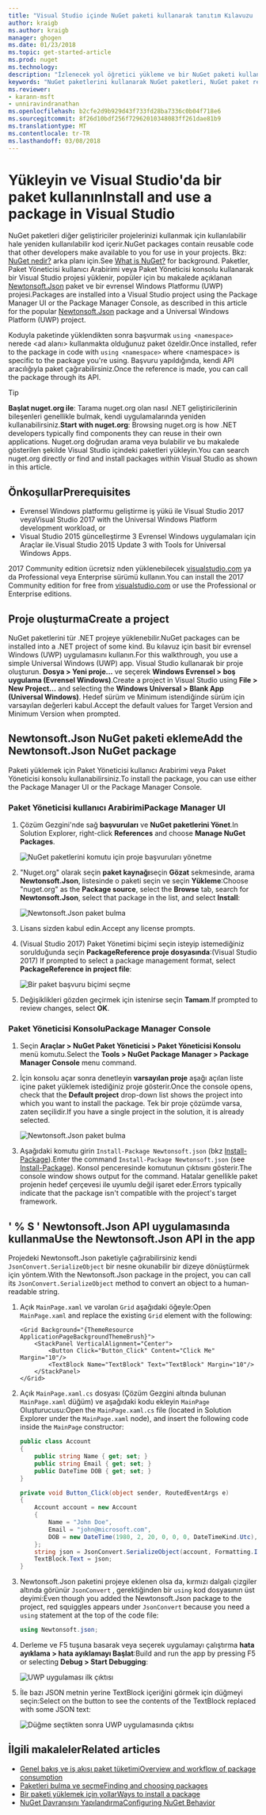 ```yaml
---
title: "Visual Studio içinde NuGet paketi kullanarak tanıtım Kılavuzu | Microsoft Docs"
author: kraigb
ms.author: kraigb
manager: ghogen
ms.date: 01/23/2018
ms.topic: get-started-article
ms.prod: nuget
ms.technology: 
description: "İzlenecek yol öğretici yükleme ve bir NuGet paketi kullanarak bir Visual Studio projesi işleme."
keywords: "NuGet paketlerini kullanarak NuGet paketleri, NuGet paket referanslarını yükleme NuGet, NuGet paketi tüketim yükleyin"
ms.reviewer:
- karann-msft
- unniravindranathan
ms.openlocfilehash: b2cfe2d9b929d43f733fd28ba7336c0b04f718e6
ms.sourcegitcommit: 8f26d10bdf256f72962010348083ff261dae81b9
ms.translationtype: MT
ms.contentlocale: tr-TR
ms.lasthandoff: 03/08/2018
---
```

# <a name="install-and-use-a-package-in-visual-studio"></a><span data-ttu-id="12424-104">Yükleyin ve Visual Studio'da bir paket kullanın</span><span class="sxs-lookup"><span data-stu-id="12424-104">Install and use a package in Visual Studio</span></span>

<span data-ttu-id="12424-105">NuGet paketleri diğer geliştiriciler projelerinizi kullanmak için kullanılabilir hale yeniden kullanılabilir kod içerir.</span><span class="sxs-lookup"><span data-stu-id="12424-105">NuGet packages contain reusable code that other developers make available to you for use in your projects.</span></span> <span data-ttu-id="12424-106">Bkz: [NuGet nedir?](../What-is-NuGet.md) arka planı için.</span><span class="sxs-lookup"><span data-stu-id="12424-106">See [What is NuGet?](../What-is-NuGet.md) for background.</span></span> <span data-ttu-id="12424-107">Paketler, Paket Yöneticisi kullanıcı Arabirimi veya Paket Yöneticisi konsolu kullanarak bir Visual Studio projesi yüklenir, popüler için bu makalede açıklanan [Newtonsoft.Json](https://www.nuget.org/packages/Newtonsoft.Json/) paket ve bir evrensel Windows Platformu (UWP) projesi.</span><span class="sxs-lookup"><span data-stu-id="12424-107">Packages are installed into a Visual Studio project using the Package Manager UI or the Package Manager Console, as described in this article for the popular [Newtonsoft.Json](https://www.nuget.org/packages/Newtonsoft.Json/) package and a Universal Windows Platform (UWP) project.</span></span>

<span data-ttu-id="12424-108">Koduyla paketinde yüklendikten sonra başvurmak `using <namespace>` nerede \<ad alanı\> kullanmakta olduğunuz paket özeldir.</span><span class="sxs-lookup"><span data-stu-id="12424-108">Once installed, refer to the package in code with `using <namespace>` where \<namespace\> is specific to the package you're using.</span></span> <span data-ttu-id="12424-109">Başvuru yapıldığında, kendi API aracılığıyla paket çağırabilirsiniz.</span><span class="sxs-lookup"><span data-stu-id="12424-109">Once the reference is made, you can call the package through its API.</span></span>

> [!Tip]
> <span data-ttu-id="12424-110">**Başlat nuget.org ile**: Tarama nuget.org olan nasıl .NET geliştiricilerinin bileşenleri genellikle bulmak, kendi uygulamalarında yeniden kullanabilirsiniz.</span><span class="sxs-lookup"><span data-stu-id="12424-110">**Start with nuget.org**: Browsing nuget.org is how .NET developers typically find components they can reuse in their own applications.</span></span> <span data-ttu-id="12424-111">Nuget.org doğrudan arama veya bulabilir ve bu makalede gösterilen şekilde Visual Studio içindeki paketleri yükleyin.</span><span class="sxs-lookup"><span data-stu-id="12424-111">You can search nuget.org directly or find and install packages within Visual Studio as shown in this article.</span></span>

## <a name="prerequisites"></a><span data-ttu-id="12424-112">Önkoşullar</span><span class="sxs-lookup"><span data-stu-id="12424-112">Prerequisites</span></span>

- <span data-ttu-id="12424-113">Evrensel Windows platformu geliştirme iş yükü ile Visual Studio 2017 veya</span><span class="sxs-lookup"><span data-stu-id="12424-113">Visual Studio 2017 with the Universal Windows Platform development workload, or</span></span>
- <span data-ttu-id="12424-114">Visual Studio 2015 güncelleştirme 3 Evrensel Windows uygulamaları için Araçlar ile.</span><span class="sxs-lookup"><span data-stu-id="12424-114">Visual Studio 2015 Update 3 with Tools for Universal Windows Apps.</span></span>

<span data-ttu-id="12424-115">2017 Community edition ücretsiz nden yüklenebilecek [visualstudio.com](https://www.visualstudio.com/) ya da Professional veya Enterprise sürümü kullanın.</span><span class="sxs-lookup"><span data-stu-id="12424-115">You can install the 2017 Community edition for free from [visualstudio.com](https://www.visualstudio.com/) or use the Professional or Enterprise editions.</span></span>

## <a name="create-a-project"></a><span data-ttu-id="12424-116">Proje oluşturma</span><span class="sxs-lookup"><span data-stu-id="12424-116">Create a project</span></span>

<span data-ttu-id="12424-117">NuGet paketlerini tür .NET projeye yüklenebilir.</span><span class="sxs-lookup"><span data-stu-id="12424-117">NuGet packages can be installed into a .NET project of some kind.</span></span> <span data-ttu-id="12424-118">Bu kılavuz için basit bir evrensel Windows (UWP) uygulamasını kullanın.</span><span class="sxs-lookup"><span data-stu-id="12424-118">For this walkthrough, you use a simple Universal Windows (UWP) app.</span></span> <span data-ttu-id="12424-119">Visual Studio kullanarak bir proje oluşturun. **Dosya > Yeni proje...**  ve seçerek **Windows Evrensel > boş uygulama (Evrensel Windows)**.</span><span class="sxs-lookup"><span data-stu-id="12424-119">Create a project in Visual Studio using **File > New Project...** and selecting the **Windows Universal > Blank App (Universal Windows)**.</span></span> <span data-ttu-id="12424-120">Hedef sürüm ve Minimum istendiğinde sürüm için varsayılan değerleri kabul.</span><span class="sxs-lookup"><span data-stu-id="12424-120">Accept the default values for Target Version and Minimum Version when prompted.</span></span>

## <a name="add-the-newtonsoftjson-nuget-package"></a><span data-ttu-id="12424-121">Newtonsoft.Json NuGet paketi ekleme</span><span class="sxs-lookup"><span data-stu-id="12424-121">Add the Newtonsoft.Json NuGet package</span></span>

<span data-ttu-id="12424-122">Paketi yüklemek için Paket Yöneticisi kullanıcı Arabirimi veya Paket Yöneticisi konsolu kullanabilirsiniz.</span><span class="sxs-lookup"><span data-stu-id="12424-122">To install the package, you can use either the Package Manager UI or the Package Manager Console.</span></span>

### <a name="package-manager-ui"></a><span data-ttu-id="12424-123">Paket Yöneticisi kullanıcı Arabirimi</span><span class="sxs-lookup"><span data-stu-id="12424-123">Package Manager UI</span></span>

1. <span data-ttu-id="12424-124">Çözüm Gezgini'nde sağ **başvuruları** ve **NuGet paketlerini Yönet**.</span><span class="sxs-lookup"><span data-stu-id="12424-124">In Solution Explorer, right-click **References** and choose **Manage NuGet Packages**.</span></span>

    ![NuGet paketlerini komutu için proje başvuruları yönetme](media/QS_Use-02-ManageNuGetPackages.png)

1. <span data-ttu-id="12424-126">"Nuget.org" olarak seçin **paket kaynağı**seçin **Gözat** sekmesinde, arama **Newtonsoft.Json**, listesinde o paketi seçin ve seçin  **Yükleme**:</span><span class="sxs-lookup"><span data-stu-id="12424-126">Choose "nuget.org" as the **Package source**, select the **Browse** tab, search for **Newtonsoft.Json**, select that package in the list, and select **Install**:</span></span>

    ![Newtonsoft.Json paket bulma](media/QS_Use-03-NewtonsoftJson.png)

1. <span data-ttu-id="12424-128">Lisans sizden kabul edin.</span><span class="sxs-lookup"><span data-stu-id="12424-128">Accept any license prompts.</span></span>

1. <span data-ttu-id="12424-129">(Visual Studio 2017) Paket Yönetimi biçimi seçin isteyip istemediğiniz sorulduğunda seçin **PackageReference proje dosyasında**:</span><span class="sxs-lookup"><span data-stu-id="12424-129">(Visual Studio 2017) If prompted to select a package management format, select **PackageReference in project file**:</span></span>

    ![Bir paket başvuru biçimi seçme](media/QS_Use-03b-SelectFormat.png)

1. <span data-ttu-id="12424-131">Değişiklikleri gözden geçirmek için istenirse seçin **Tamam**.</span><span class="sxs-lookup"><span data-stu-id="12424-131">If prompted to review changes, select **OK**.</span></span>

### <a name="package-manager-console"></a><span data-ttu-id="12424-132">Paket Yöneticisi Konsolu</span><span class="sxs-lookup"><span data-stu-id="12424-132">Package Manager Console</span></span>

1. <span data-ttu-id="12424-133">Seçin **Araçlar > NuGet Paket Yöneticisi > Paket Yöneticisi Konsolu** menü komutu.</span><span class="sxs-lookup"><span data-stu-id="12424-133">Select the **Tools > NuGet Package Manager > Package Manager Console** menu command.</span></span>

1. <span data-ttu-id="12424-134">İçin konsolu açar sonra denetleyin **varsayılan proje** aşağı açılan liste içine paket yüklemek istediğiniz proje gösterir.</span><span class="sxs-lookup"><span data-stu-id="12424-134">Once the console opens, check that the **Default project** drop-down list shows the project into which you want to install the package.</span></span> <span data-ttu-id="12424-135">Tek bir proje çözümde varsa, zaten seçilidir.</span><span class="sxs-lookup"><span data-stu-id="12424-135">If you have a single project in the solution, it is already selected.</span></span>

    ![Newtonsoft.Json paket bulma](media/QS_Use-08-Console1.png)

1. <span data-ttu-id="12424-137">Aşağıdaki komutu girin `Install-Package Newtonsoft.json` (bkz [Install-Package](../tools/ps-ref-install-package.md)).</span><span class="sxs-lookup"><span data-stu-id="12424-137">Enter the command `Install-Package Newtonsoft.json` (see [Install-Package](../tools/ps-ref-install-package.md)).</span></span> <span data-ttu-id="12424-138">Konsol penceresinde komutunun çıktısını gösterir.</span><span class="sxs-lookup"><span data-stu-id="12424-138">The console window shows output for the command.</span></span> <span data-ttu-id="12424-139">Hatalar genellikle paket projenin hedef çerçevesi ile uyumlu değil işaret eder.</span><span class="sxs-lookup"><span data-stu-id="12424-139">Errors typically indicate that the package isn't compatible with the project's target framework.</span></span>

## <a name="use-the-newtonsoftjson-api-in-the-app"></a><span data-ttu-id="12424-140">' % S ' Newtonsoft.Json API uygulamasında kullanma</span><span class="sxs-lookup"><span data-stu-id="12424-140">Use the Newtonsoft.Json API in the app</span></span>

<span data-ttu-id="12424-141">Projedeki Newtonsoft.Json paketiyle çağırabilirsiniz kendi `JsonConvert.SerializeObject` bir nesne okunabilir bir dizeye dönüştürmek için yöntem.</span><span class="sxs-lookup"><span data-stu-id="12424-141">With the Newtonsoft.Json package in the project, you can call its `JsonConvert.SerializeObject` method to convert an object to a human-readable string.</span></span>

1. <span data-ttu-id="12424-142">Açık `MainPage.xaml` ve varolan `Grid` aşağıdaki öğeyle:</span><span class="sxs-lookup"><span data-stu-id="12424-142">Open `MainPage.xaml` and replace the existing `Grid` element with the following:</span></span>

    ```xaml
    <Grid Background="{ThemeResource ApplicationPageBackgroundThemeBrush}">
        <StackPanel VerticalAlignment="Center">
            <Button Click="Button_Click" Content="Click Me" Margin="10"/>
            <TextBlock Name="TextBlock" Text="TextBlock" Margin="10"/>
        </StackPanel>
    </Grid>
    ```

1. <span data-ttu-id="12424-143">Açık `MainPage.xaml.cs` dosyası (Çözüm Gezgini altında bulunan `MainPage.xaml` düğüm) ve aşağıdaki kodu ekleyin `MainPage` Oluşturucusu:</span><span class="sxs-lookup"><span data-stu-id="12424-143">Open the `MainPage.xaml.cs` file (located in Solution Explorer under the `MainPage.xaml` node), and insert the following code inside the `MainPage` constructor:</span></span>

    ```cs
    public class Account
    {
        public string Name { get; set; }
        public string Email { get; set; }
        public DateTime DOB { get; set; }
    }

    private void Button_Click(object sender, RoutedEventArgs e)
    {
        Account account = new Account
        {
            Name = "John Doe",
            Email = "john@microsoft.com",
            DOB = new DateTime(1980, 2, 20, 0, 0, 0, DateTimeKind.Utc),
        };
        string json = JsonConvert.SerializeObject(account, Formatting.Indented);
        TextBlock.Text = json;
    }
    ```

1. <span data-ttu-id="12424-144">Newtonsoft.Json paketini projeye eklenen olsa da, kırmızı dalgalı çizgiler altında görünür `JsonConvert` , gerektiğinden bir `using` kod dosyasının üst deyimi:</span><span class="sxs-lookup"><span data-stu-id="12424-144">Even though you added the Newtonsoft.Json package to the project, red squiggles appears under `JsonConvert` because you need a `using` statement at the top of the code file:</span></span>

    ```cs
    using Newtonsoft.json;
    ```

1. <span data-ttu-id="12424-145">Derleme ve F5 tuşuna basarak veya seçerek uygulamayı çalıştırma **hata ayıklama > hata ayıklamayı Başlat**:</span><span class="sxs-lookup"><span data-stu-id="12424-145">Build and run the app by pressing F5 or selecting **Debug > Start Debugging**:</span></span>

    ![UWP uygulaması ilk çıktısı](media/QS_Use-06-AppStart.png)

1. <span data-ttu-id="12424-147">İle bazı JSON metnin yerine TextBlock içeriğini görmek için düğmeyi seçin:</span><span class="sxs-lookup"><span data-stu-id="12424-147">Select on the button to see the contents of the TextBlock replaced with some JSON text:</span></span>

    ![Düğme seçtikten sonra UWP uygulamasında çıktısı](media/QS_Use-07-AppEnd.png)

## <a name="related-articles"></a><span data-ttu-id="12424-149">İlgili makaleler</span><span class="sxs-lookup"><span data-stu-id="12424-149">Related articles</span></span>

- [<span data-ttu-id="12424-150">Genel bakış ve iş akışı paket tüketimi</span><span class="sxs-lookup"><span data-stu-id="12424-150">Overview and workflow of package consumption</span></span>](../consume-packages/overview-and-workflow.md)
- [<span data-ttu-id="12424-151">Paketleri bulma ve seçme</span><span class="sxs-lookup"><span data-stu-id="12424-151">Finding and choosing packages</span></span>](../consume-packages/finding-and-choosing-packages.md)
- [<span data-ttu-id="12424-152">Bir paketi yüklemek için yollar</span><span class="sxs-lookup"><span data-stu-id="12424-152">Ways to install a package</span></span>](../consume-packages/ways-to-install-a-package.md)
- [<span data-ttu-id="12424-153">NuGet Davranışını Yapılandırma</span><span class="sxs-lookup"><span data-stu-id="12424-153">Configuring NuGet Behavior</span></span>](../consume-packages/configuring-nuget-behavior.md)
